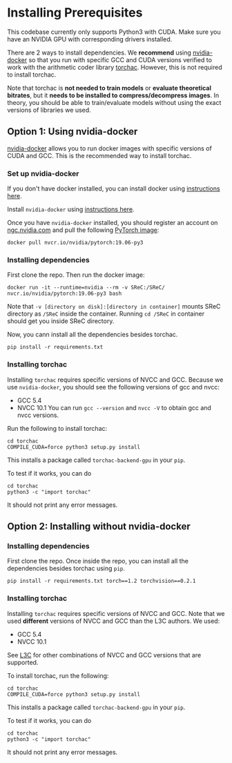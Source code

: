 # Installing Prerequisites  <br>

This codebase currently only supports Python3 with CUDA. 
Make sure you have an NVIDIA GPU with corresponding drivers installed.

There are 2 ways to install dependencies.
We **recommend** using [nvidia-docker](https://github.com/NVIDIA/nvidia-docker) so that you run with specific GCC and CUDA versions verified to work with the arithmetic coder library [torchac](https://github.com/fab-jul/L3C-PyTorch#the-torchac-module-fast-entropy-coding-in-pytorch).
However, this is not required to install torchac.

Note that torchac is **not needed to train models** or **evaluate theoretical bitrates**, but it **needs to be installed to compress/decompress images**.
In theory, you should be able to train/evaluate models without using the exact versions of libraries we used.

## Option 1: Using nvidia-docker

[nvidia-docker](https://github.com/NVIDIA/nvidia-docker) allows you to run docker images with specific versions of CUDA and GCC. This is the recommended way to install torchac.

### Set up nvidia-docker
If you don't have docker installed, you can install docker using [instructions here](https://docs.docker.com/install/).

Install `nvidia-docker` using [instructions here](https://github.com/NVIDIA/nvidia-docker#quickstart).

Once you have `nvidia-docker` installed, you should register an account on [ngc.nvidia.com](https://ngc.nvidia.com/) and pull the following [PyTorch image](https://ngc.nvidia.com/catalog/containers/nvidia:pytorch):
```
docker pull nvcr.io/nvidia/pytorch:19.06-py3
```

### Installing dependencies

First clone the repo. Then run the docker image:
```
docker run -it --runtime=nvidia --rm -v SReC:/SReC/ nvcr.io/nvidia/pytorch:19.06-py3 bash
```
Note that `-v [directory on disk]:[directory in container]` mounts SReC directory as `/SReC` inside the container. Running `cd /SReC` in container should get you inside SReC directory.

Now, you cann install all the dependencies besides torchac.
```
pip install -r requirements.txt
```

### Installing torchac

Installing `torchac` requires specific versions of NVCC and GCC. 
Because we use `nvidia-docker`, you should see the following versions of gcc and nvcc:
- GCC 5.4
- NVCC 10.1
You can run `gcc --version` and `nvcc -V` to obtain gcc and nvcc versions. 

Run the following to install torchac:
 ```
 cd torchac
 COMPILE_CUDA=force python3 setup.py install
 ```
This installs a package called `torchac-backend-gpu` in your `pip`. 

To test if it works, you can do
  ```
 cd torchac
 python3 -c "import torchac"
 ```
It should not print any error messages.

## Option 2: Installing without nvidia-docker

### Installing dependencies

First clone the repo. Once inside the repo, you can install all the dependencies besides torchac using `pip`.
```
pip install -r requirements.txt torch==1.2 torchvision==0.2.1
```

### Installing torchac
Installing `torchac` requires specific versions of NVCC and GCC. Note that we used **different** versions of NVCC and GCC than the L3C authors. We used:
- GCC 5.4
- NVCC 10.1

See [L3C](https://github.com/fab-jul/L3C-PyTorch#gpu-and-cpu-support) for other combinations of NVCC and GCC versions that are supported.

To install torchac, run the following:
 ```
 cd torchac
 COMPILE_CUDA=force python3 setup.py install
 ```
This installs a package called `torchac-backend-gpu` in your `pip`. 

To test if it works, you can do
  ```
 cd torchac
 python3 -c "import torchac"
 ```
It should not print any error messages.
